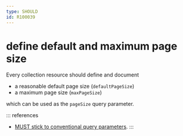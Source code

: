 ```yaml
---
type: SHOULD
id: R100039
---
```


# define default and maximum page size

Every collection resource should define and document

- a reasonable default page size (`defaultPageSize`)
- a maximum page size (`maxPageSize`)

which can be used as the `pageSize` query parameter.

::: references

- [MUST stick to conventional query parameters](@guidelines/R000049).
  :::
